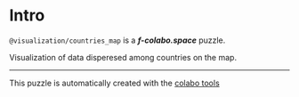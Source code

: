 # Intro

`@visualization/countries_map` is a ***f-colabo.space*** puzzle.

Visualization of data disperesed among countries on the map.

-----

This puzzle is automatically created with the [colabo tools](https://www.npmjs.com/package/@colabo/cli)